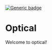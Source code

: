 [![Generic badge](https://img.shields.io/badge/CodeJam-Timathon-orange.svg)](https://twtcodejam.net/) 

# Optical
Welcome to optical!
